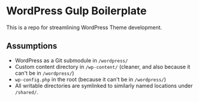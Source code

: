 # WordPress Gulp Boilerplate

This is a repo for streamlining WordPress Theme development.

## Assumptions

* WordPress as a Git submodule in `/wordpress/`
* Custom content directory in `/wp-content/` (cleaner, and also because it can't be in `/wordpress/`)
* `wp-config.php` in the root (because it can't be in `/wordpress/`)
* All writable directories are symlinked to similarly named locations under `/shared/`.
